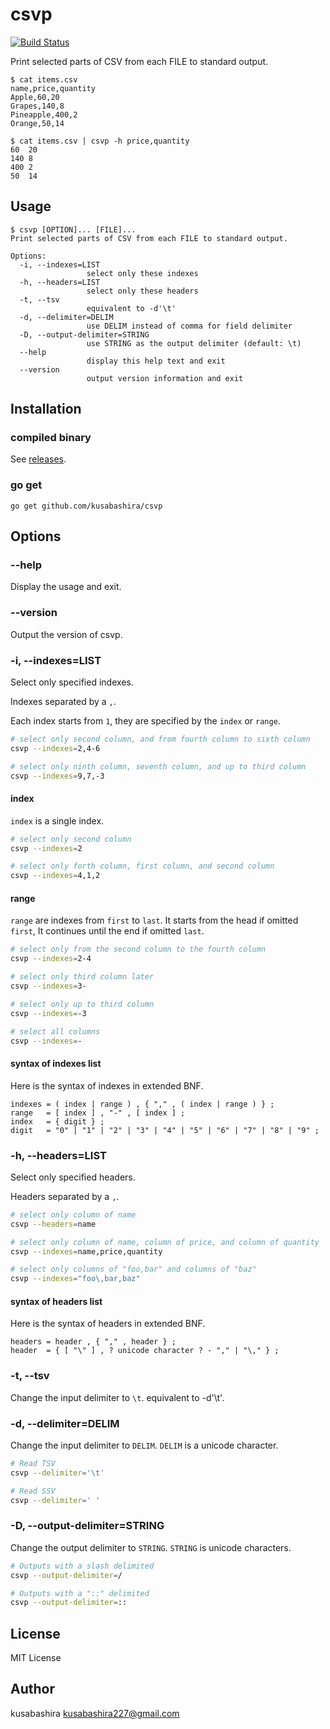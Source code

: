 csvp
====

[![Build Status](https://travis-ci.org/kusabashira/csvp.svg?branch=master)](https://travis-ci.org/kusabashira/csvp)

Print selected parts of CSV from each FILE to standard output.

```
$ cat items.csv
name,price,quantity
Apple,60,20
Grapes,140,8
Pineapple,400,2
Orange,50,14

$ cat items.csv | csvp -h price,quantity
60	20
140	8
400	2
50	14
```

Usage
-----

```
$ csvp [OPTION]... [FILE]...
Print selected parts of CSV from each FILE to standard output.

Options:
  -i, --indexes=LIST
                 select only these indexes
  -h, --headers=LIST
                 select only these headers
  -t, --tsv
                 equivalent to -d'\t'
  -d, --delimiter=DELIM
                 use DELIM instead of comma for field delimiter
  -D, --output-delimiter=STRING
                 use STRING as the output delimiter (default: \t)
  --help
                 display this help text and exit
  --version
                 output version information and exit
```

Installation
------------

### compiled binary

See [releases](https://github.com/kusabashira/csvp/releases).

### go get

```
go get github.com/kusabashira/csvp
```

Options
-------

### --help

Display the usage and exit.

### --version

Output the version of csvp.

### -i, --indexes=LIST

Select only specified indexes.

Indexes separated by a `,`.

Each index starts from `1`, they are specified by the `index` or `range`.

```sh
# select only second column, and from fourth column to sixth column
csvp --indexes=2,4-6

# select only ninth column, seventh column, and up to third column
csvp --indexes=9,7,-3
```

#### index

`index` is a single index.

```sh
# select only second column
csvp --indexes=2

# select only forth column, first column, and second column
csvp --indexes=4,1,2
```

#### range

`range` are indexes from `first` to `last`.
It starts from the head if omitted `first`,
It continues until the end if omitted `last`.

```sh
# select only from the second column to the fourth column
csvp --indexes=2-4

# select only third column later
csvp --indexes=3-

# select only up to third column
csvp --indexes=-3

# select all columns
csvp --indexes=-
```

#### syntax of indexes list

Here is the syntax of indexes in extended BNF.

```
indexes = ( index | range ) , { "," , ( index | range ) } ;
range   = [ index ] , "-" , [ index ] ;
index   = { digit } ;
digit   = "0" | "1" | "2" | "3" | "4" | "5" | "6" | "7" | "8" | "9" ;
```

### -h, --headers=LIST

Select only specified headers.

Headers separated by a `,`.

```sh
# select only column of name
csvp --headers=name

# select only column of name, column of price, and column of quantity
csvp --indexes=name,price,quantity

# select only columns of "foo,bar" and columns of "baz"
csvp --indexes="foo\,bar,baz"
```

#### syntax of headers list

Here is the syntax of headers in extended BNF.

```
headers = header , { "," , header } ;
header  = { [ "\" ] , ? unicode character ? - "," | "\," } ;
```

### -t, --tsv

Change the input delimiter to `\t`.  equivalent to -d'\t'.

### -d, --delimiter=DELIM

Change the input delimiter to `DELIM`.
`DELIM` is a unicode character.

```sh
# Read TSV
csvp --delimiter='\t'

# Read SSV
csvp --delimiter=' '
```

### -D, --output-delimiter=STRING

Change the output delimiter to `STRING`.
`STRING` is unicode characters.

```sh
# Outputs with a slash delimited
csvp --output-delimiter=/

# Outputs with a "::" delimited
csvp --output-delimiter=::
```

License
-------

MIT License

Author
------

kusabashira <kusabashira227@gmail.com>
